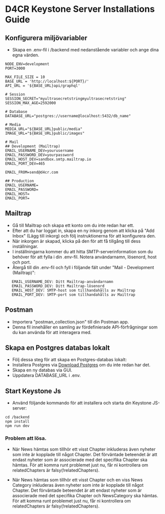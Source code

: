 # D4CR Keystone Server Installations Guide

## Konfigurera miljövariabler

- Skapa en .env-fil i /backend med nedanstående variabler och ange dina egna värden.

```
NODE_ENV=development
PORT=3000

MAX_FILE_SIZE = 10
BASE_URL = 'http://localhost:${PORT}/'
API_URL = '${BASE_URL}api/graphql'

# Session
SESSION_SECRET="myultrasecretstringmyultrasecretstring"
SESSION_MAX_AGE=2592000

# Database
DATABASE_URL="postgres://username@localhost:5432/db_name"

# Media
MEDIA_URL="${BASE_URL}public/media"
IMAGE_URL="${BASE_URL}public/images"

# Mail
## Development (Mailtrap)
EMAIL_USERNAME_DEV=yourusername
EMAIL_PASSWORD_DEV=yourpassword
EMAIL_HOST_DEV=sandbox.smtp.mailtrap.io
EMAIL_PORT_DEV=465

EMAIL_FROM=send@d4cr.com

## Production
EMAIL_USERNAME=
EMAIL_PASSWORD=
EMAIL_HOST=
EMAIL_PORT=

```

## Mailtrap

- Gå till Mailtrap och skapa ett konto om du inte redan har ett.
- Efter att du har loggat in, skapa en ny inkorg genom att klicka på "Add Inbox" (Lägg till inkorg) och följ instruktionerna för att konfigurera den.
- När inkorgen är skapad, klicka på den för att få tillgång till dess inställningar.
- I inställningarna kommer du att hitta SMTP-serverinformation som du behöver för att fylla i din .env-fil. Notera användarnamn, lösenord, host och port.
- Återgå till din .env-fil och fyll i följande fält under "Mail - Development (Mailtrap)":

```
   EMAIL_USERNAME_DEV: Ditt Mailtrap-användarnamn
   EMAIL_PASSWORD_DEV: Ditt Mailtrap-lösenord
   EMAIL_HOST_DEV: SMTP-host som tillhandahålls av Mailtrap
   EMAIL_PORT_DEV: SMTP-port som tillhandahålls av Mailtrap
```

## Postman

- Importera "postman_collection.json" till din Postman app.
- Denna fil innehåller en samling av fördefinierade API-förfrågningar som du kan använda för att interagera med.

## Skapa en Postgres databas lokalt

- Följ dessa steg för att skapa en Postgres-databas lokalt:
- Installera Postgres via [Download Postgres](https://postgresapp.com/downloads.html) om du inte redan har det.
- Skapa en ny databas via GUI.
- Uppdatera DATABASE_URL i .env.

## Start Keystone Js

- Använd följande kommando för att installera och starta din Keystone JS-server:

```
cd /backend
npm install
npm run dev

```

### Problem att lösa.

- När News hämtas som tillhör ett visst Chapter inkluderas även nyheter som inte är kopplade till något Chapter. Det förväntade beteendet är att endast nyheter som är associerade med det specifika Chapter ska hämtas. För att komma runt problemet just nu, får ni kontrollera om relatedChapters är falsy(!relatedChapters).

- När News hämtas som tillhör ett visst Chapter och en viss News Category inkluderas även nyheter som inte är kopplade till något Chapter. Det förväntade beteendet är att endast nyheter som är associerade med det specifika Chapter och NewsCategory ska hämtas. För att komma runt problemet just nu, får ni kontrollera om relatedChapters är falsy(!relatedChapters).

